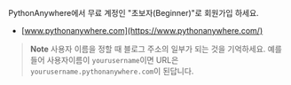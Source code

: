 PythonAnywhere에서 무료 계정인 "초보자(Beginner)"로 회원가입 하세요.

  * [www.pythonanywhere.com](https://www.pythonanywhere.com/)

> **Note** 사용자 이름을 정할 때 블로그 주소의 일부가 되는 것을 기억하세요. 예를 들어 사용자이름이 `yourusername`이면 URL은 `yourusername.pythonanywhere.com`이 된답니다.
